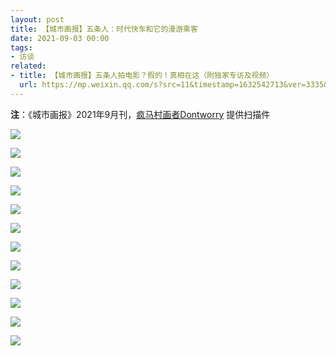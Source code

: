 ```yaml
---
layout: post
title: 【城市画报】五条人：时代快车和它的漫游乘客
date: 2021-09-03 00:00
tags:
- 访谈
related:
- title: 【城市画报】五条人拍电影？假的！真相在这（附独家专访及视频）
  url: https://mp.weixin.qq.com/s?src=11&timestamp=1632542713&ver=3335&signature=veIqQySz1ZnmkAzLhAFIWhSnJd9Jc2x-LMdgcGe3eYQ3XM0-UP1HXabig7-ByVg*qpxggj*AUxgNcRV5xGxHrbV2laTJvjjg*02NTYiXfWR3dzRUaPCd3mWma9B-Pu64&new=1
---
```

**注**：《城市画报》2021年9月刊，[疯马村画者Dontworry](https://weibo.com/u/5339002071) 提供扫描件

![](/assets/imgs/cityzine202109cover-s.jpg)

![](/assets/imgs/cityzine202109-16-s.jpg)

![](/assets/imgs/cityzine202109-17-s.jpg)

![](/assets/imgs/cityzine202109-18-s.jpg)

![](/assets/imgs/cityzine202109-19-s.jpg)

![](/assets/imgs/cityzine202109-20-s.jpg)

![](/assets/imgs/cityzine202109-21-s.jpg)

![](/assets/imgs/cityzine202109-22-s.jpg)

![](/assets/imgs/cityzine202109-23-s.jpg)

![](/assets/imgs/cityzine202109-24-s.jpg)

![](/assets/imgs/cityzine202109-25-s.jpg)

![](/assets/imgs/cityzine202109-26-27-s.jpg)
